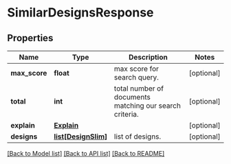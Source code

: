 # SimilarDesignsResponse

## Properties
Name | Type | Description | Notes
------------ | ------------- | ------------- | -------------
**max_score** | **float** | max score for search query. | [optional] 
**total** | **int** | total number of documents matching our search criteria. | [optional] 
**explain** | [**Explain**](Explain.md) |  | [optional] 
**designs** | [**list[DesignSlim]**](DesignSlim.md) | list of designs. | [optional] 

[[Back to Model list]](../README.md#documentation-for-models) [[Back to API list]](../README.md#documentation-for-api-endpoints) [[Back to README]](../README.md)


